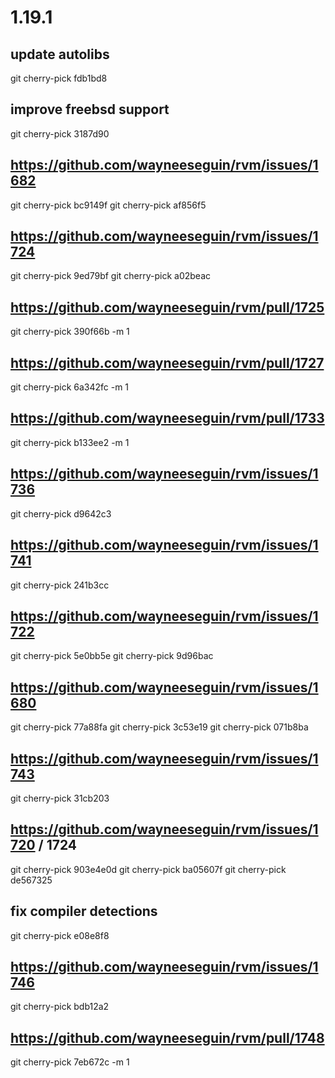 # 1.19.1

## update autolibs
git cherry-pick fdb1bd8

## improve freebsd support
git cherry-pick 3187d90

## https://github.com/wayneeseguin/rvm/issues/1682
git cherry-pick bc9149f
git cherry-pick af856f5

## https://github.com/wayneeseguin/rvm/issues/1724
git cherry-pick 9ed79bf
git cherry-pick a02beac

## https://github.com/wayneeseguin/rvm/pull/1725
git cherry-pick 390f66b -m 1

## https://github.com/wayneeseguin/rvm/pull/1727
git cherry-pick 6a342fc -m 1

## https://github.com/wayneeseguin/rvm/pull/1733
git cherry-pick b133ee2 -m 1

## https://github.com/wayneeseguin/rvm/issues/1736
git cherry-pick d9642c3

## https://github.com/wayneeseguin/rvm/issues/1741
git cherry-pick 241b3cc

## https://github.com/wayneeseguin/rvm/issues/1722
git cherry-pick 5e0bb5e
git cherry-pick 9d96bac

## https://github.com/wayneeseguin/rvm/issues/1680
git cherry-pick 77a88fa
git cherry-pick 3c53e19
git cherry-pick 071b8ba

## https://github.com/wayneeseguin/rvm/issues/1743
git cherry-pick 31cb203

## https://github.com/wayneeseguin/rvm/issues/1720 / 1724
git cherry-pick 903e4e0d
git cherry-pick ba05607f
git cherry-pick de567325

## fix compiler detections
git cherry-pick e08e8f8

## https://github.com/wayneeseguin/rvm/issues/1746
git cherry-pick bdb12a2

## https://github.com/wayneeseguin/rvm/pull/1748
git cherry-pick 7eb672c -m 1
